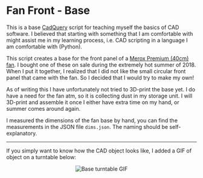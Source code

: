 # Fan Front - Base

This is a base [CadQuery](https://github.com/dcowden/cadquery) script for teaching myself the basics of CAD software.
I believed that starting with something that I am comfortable with might assist me in my learning process, i.e. CAD scripting in a language I am comfortable with (Python).

This script creates a base for the front panel of a [Merox Premium (40cm) fan](https://www.k-rauta.fi/rautakauppa/lattiatuuletin-merox-premium-40cm-valkoinen-alumiini).
I bought one of these on sale during the extremely hot summer of 2018.
When I put it together, I realized that I did not like the small circular front panel that came with the fan.
So I decided that I would try to make my own!

As of writing this I have unfortunately not tried to 3D-print the base yet.
I do have a need for the fan atm, so it is collecting dust in my storage unit.
I will 3D-print and assemble it once I either have extra time on my hand, or summer comes around again.

I measured the dimensions of the fan base by hand, you can find the measurements in the JSON file `dims.json`.
The naming should be self-explanatory.

---

If you simply want to know how the CAD object looks like, I added a GIF of object on a turntable below:

<p align="center">
    <img
        src="https://raw.githubusercontent.com/c00k133/merox-fan-front/master/.img/base-turntable.gif"
        alt="Base turntable GIF"
    />
</p>
